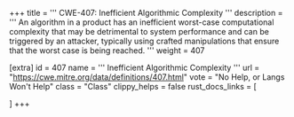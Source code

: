 +++
title = '''
CWE-407: Inefficient Algorithmic Complexity
'''
description	= '''
An algorithm in a product has an inefficient worst-case computational complexity that may be detrimental to system performance and can be triggered by an attacker, typically using crafted manipulations that ensure that the worst case is being reached.
'''
weight = 407

[extra]
id = 407
name = '''
Inefficient Algorithmic Complexity
'''
url = "https://cwe.mitre.org/data/definitions/407.html"
vote = "No Help, or Langs Won't Help"
class = "Class"
clippy_helps = false
rust_docs_links = [
	
]
+++
